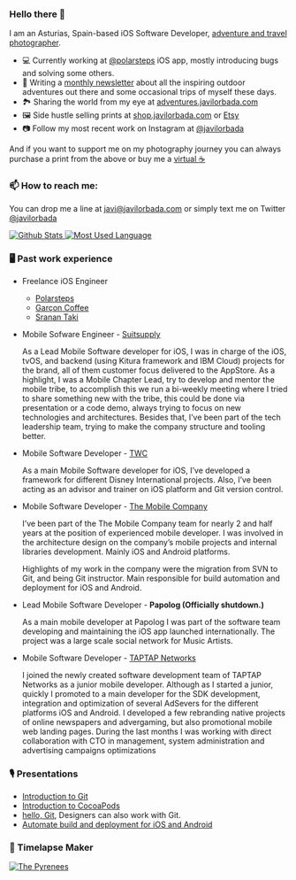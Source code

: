 ### Hello there 👋

I am an Asturias, Spain-based iOS Software Developer, [adventure and travel photographer](https://www.javilorbada.com/about-me).

- 💻 Currently working at [@polarsteps](https://github.com/polarsteps/) iOS app, mostly introducing bugs and solving some others.
- 📝 Writing a [monthly newsletter](https://www.getrevue.co/profile/javilorbada) about all the inspiring outdoor adventures out there and some occasional trips of myself these days.
- 🏞 Sharing the world from my eye at [adventures.javilorbada.com](https://adventures.javilorbada.com/)
- 🖼 Side hustle selling prints at [shop.javilorbada.com](https://shop.javilorbada.com/) or [Etsy](https://www.etsy.com/shop/JaviLorbadaFineArt)
- 📷 Follow my most recent work on Instagram at [@javilorbada](https://www.instagram.com/javilorbada/)

And if you want to support me on my photography journey you can always purchase a print from the above or buy me a [virtual ☕️](https://ko-fi.com/javilorbada)

### 📫 How to reach me:

You can drop me a line at [javi@javilorbada.com](mailto:javi@javilorbada.com) or simply text me on Twitter [@javilorbada](https://twitter.com/javilorbada)

<p align="left">
  <a href="https://github.com/JaviLorbada">
     <img alt="Github Stats" src="https://github-readme-stats-git-masterrstaa-rickstaa.vercel.app/api?username=JaviLorbada&show_icons=true&hide_border=true&count_private=true" />
  </a>
  <a href="https://github.com/JaviLorbada/">
     <img alt="Most Used Language" src="https://github-readme-stats-git-masterrstaa-rickstaa.vercel.app/api/top-langs/?username=JaviLorbada&hide_border=true&layout=compact" />
  </a>
</p>

### 🖥 Past work experience

- Freelance iOS Engineer
  - [Polarsteps](https://apps.apple.com/app/apple-store/id947925763)
  - [Garçon Coffee](https://garconcoffee.com/)
  - [Sranan Taki](https://apps.apple.com/nl/app/sranan-taki/id484868697)

- Mobile Sofware Engineer - [Suitsupply](https://suitsupply.com/)

  As a Lead Mobile Software developer for iOS, I was in charge of the iOS, tvOS, and backend (using Kitura framework and IBM Cloud) projects for the brand, all of them customer focus delivered to the AppStore.
  As a highlight, I was a Mobile Chapter Lead, try to develop and mentor the mobile tribe, to accomplish this we run a bi-weekly meeting where I tried to share something new with the tribe, this could be done via presentation or a code demo, always trying to focus on new technologies and architectures.
  Besides that, I’ve been part of the tech leadership team, trying to make the company structure and tooling better.

- Mobile Software Developer - [TWC](http://www.twcapps.com/)

	As a main Mobile Software developer for iOS, I’ve developed a framework for different Disney 	International projects. Also, I’ve been acting as an advisor and trainer on iOS platform and Git version 	control.

- Mobile Software Developer - [The Mobile Company](http://themobilecompany.com/)

    I’ve been part of the The Mobile Company team for nearly 2 and half years at the position of experienced 	mobile developer. I was involved in the architecture design on the company’s mobile projects and 	internal libraries development. Mainly iOS and Android platforms.
    
    Highlights of my work in the company were the migration from SVN to Git, and being Git instructor. Main 	responsible for build automation and deployment for iOS and Android.

- Lead Mobile Software Developer - **Papolog (Officially shutdown.)**

    As a main mobile developer at Papolog I was part of the software team developing and maintaining the iOS 	app launched internationally. The project was a large scale social network for Music Artists.

- Mobile Software Developer - [TAPTAP Networks](http://taptapnetworks.com/)

    I joined the newly created software development team of TAPTAP Networks as a junior mobile developer. 	Although as I started a junior, quickly I promoted to a main developer for the SDK development, 	integration and optimization of several AdSevers for the different platforms iOS and Android. I 	developed a few rebranding native projects of online newspapers and advergaming, but also promotional 	mobile web landing pages. During the last months I was working with direct collaboration with CTO in 	management, system administration and advertising campaigns optimizations

### 🎙 Presentations

- [Introduction to Git](https://speakerdeck.com/javilorbada/introduction-to-git)
- [Introduction to CocoaPods](https://speakerdeck.com/javilorbada/introduction-to-cocoapods)
- [hello, Git](https://speakerdeck.com/javilorbada/hello-git), Designers can also work with Git.
- [Automate build and deployment for iOS and Android](https://speakerdeck.com/javilorbada/-automate-build-and-deployment-for-ios-and-android)


### 🎥 Timelapse Maker

[![The Pyrenees](https://i.imgur.com/y2OVeGP.png)](https://vimeo.com/469824658 "The Pyrenees - Click to Watch!")

<!--
**JaviLorbada/JaviLorbada** is a ✨ _special_ ✨ repository because its `README.md` (this file) appears on your GitHub profile.

Here are some ideas to get you started:

- 🔭 I’m currently working on ...
- 🌱 I’m currently learning ...
- 👯 I’m looking to collaborate on ...
- 🤔 I’m looking for help with ...
- 💬 Ask me about ...
- 📫 How to reach me: ...
- 😄 Pronouns: ...
- ⚡ Fun fact: ...
-->
